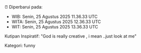 ⏰ Diperbarui pada:
- WIB: Senin, 25 Agustus 2025 11.36.33 UTC
- WITA: Senin, 25 Agustus 2025 12.36.33 UTC
- WIT: Senin, 25 Agustus 2025 13.36.33 UTC

Kutipan Inspiratif:
"God is really creative , i mean ..just look at me"


Kategori: funny

